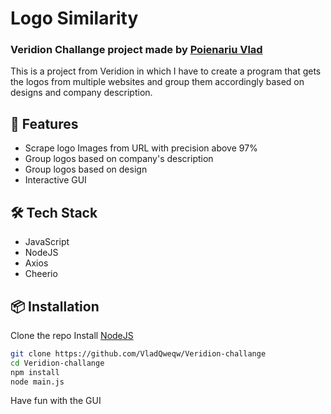 # Logo Similarity
### Veridion Challange project made by [Poienariu Vlad](https://www.linkedin.com/in/poienariu-vlad/)


This is a project from Veridion in which I have to create a program that gets the logos from multiple websites and group them accordingly based on designs and company description.

## 🚀 Features
- Scrape logo Images from URL with precision above 97%
- Group logos based on company's description
- Group logos based on design
- Interactive GUI

## 🛠️ Tech Stack
- JavaScript
- NodeJS
- Axios
- Cheerio


## 📦 Installation
Clone the repo
Install [NodeJS](https://nodejs.org/en)
   
```bash
git clone https://github.com/VladQweqw/Veridion-challange
cd Veridion-challange
npm install
node main.js
```

Have fun with the GUI
